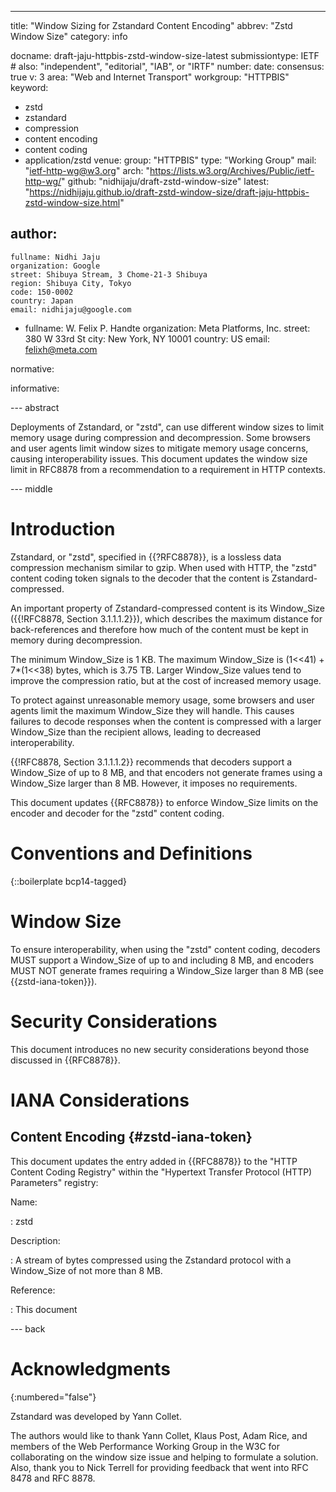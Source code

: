 ---
title: "Window Sizing for Zstandard Content Encoding"
abbrev: "Zstd Window Size"
category: info

docname: draft-jaju-httpbis-zstd-window-size-latest
submissiontype: IETF  # also: "independent", "editorial", "IAB", or "IRTF"
number:
date:
consensus: true
v: 3
area: "Web and Internet Transport"
workgroup: "HTTPBIS"
keyword:
 - zstd
 - zstandard
 - compression
 - content encoding
 - content coding
 - application/zstd
venue:
  group: "HTTPBIS"
  type: "Working Group"
  mail: "ietf-http-wg@w3.org"
  arch: "https://lists.w3.org/Archives/Public/ietf-http-wg/"
  github: "nidhijaju/draft-zstd-window-size"
  latest: "https://nidhijaju.github.io/draft-zstd-window-size/draft-jaju-httpbis-zstd-window-size.html"

author:
 -
    fullname: Nidhi Jaju
    organization: Google
    street: Shibuya Stream, 3 Chome-21-3 Shibuya
    region: Shibuya City, Tokyo
    code: 150-0002
    country: Japan
    email: nidhijaju@google.com
 -
    fullname: W. Felix P. Handte
    organization: Meta Platforms, Inc.
    street: 380 W 33rd St
    city: New York, NY 10001
    country: US
    email: felixh@meta.com

normative:

informative:


--- abstract

Deployments of Zstandard, or "zstd", can use different window sizes to limit
memory usage during compression and decompression. Some browsers and user
agents limit window sizes to mitigate memory usage concerns, causing
interoperability issues. This document updates the window size limit in RFC8878
from a recommendation to a requirement in HTTP contexts.


--- middle

# Introduction

Zstandard, or "zstd", specified in {{?RFC8878}}, is a lossless data compression
mechanism similar to gzip. When used with HTTP, the "zstd" content coding
token signals to the decoder that the content is Zstandard-compressed.

An important property of Zstandard-compressed content is its Window_Size
({{!RFC8878, Section 3.1.1.1.2}}), which describes the maximum distance for
back-references and therefore how much of the content must be kept in memory
during decompression.

The minimum Window_Size is 1 KB. The maximum Window_Size is
(1<<41) + 7*(1<<38) bytes, which is 3.75 TB. Larger Window_Size values tend
to improve the compression ratio, but at the cost of increased memory usage.

To protect against unreasonable memory usage, some browsers and user agents
limit the maximum Window_Size they will handle. This causes failures to decode
responses when the content is compressed with a larger Window_Size than the
recipient allows, leading to decreased interoperability.

{{!RFC8878, Section 3.1.1.1.2}} recommends that decoders support a Window_Size
of up to 8 MB, and that encoders not generate frames using a Window_Size larger
than 8 MB. However, it imposes no requirements.

This document updates {{RFC8878}} to enforce Window_Size limits on the encoder
and decoder for the "zstd" content coding.


# Conventions and Definitions

{::boilerplate bcp14-tagged}

# Window Size

To ensure interoperability, when using the "zstd" content coding, decoders MUST
support a Window_Size of up to and including 8 MB, and encoders MUST NOT
generate frames requiring a Window_Size larger than 8 MB (see
{{zstd-iana-token}}).

# Security Considerations

This document introduces no new security considerations beyond those discussed
in {{RFC8878}}.

# IANA Considerations

## Content Encoding {#zstd-iana-token}

This document updates the entry added in {{RFC8878}} to the "HTTP Content
Coding Registry" within the "Hypertext Transfer Protocol (HTTP) Parameters"
registry:

Name:

: zstd

Description:

: A stream of bytes compressed using the Zstandard protocol with a Window_Size
  of not more than 8 MB.

Reference:

: This document


--- back

# Acknowledgments
{:numbered="false"}

Zstandard was developed by Yann Collet.

The authors would like to thank Yann Collet, Klaus Post, Adam Rice, and members
of the Web Performance Working Group in the W3C for collaborating on the window
size issue and helping to formulate a solution. Also, thank you to Nick Terrell
for providing feedback that went into RFC 8478 and RFC 8878.

